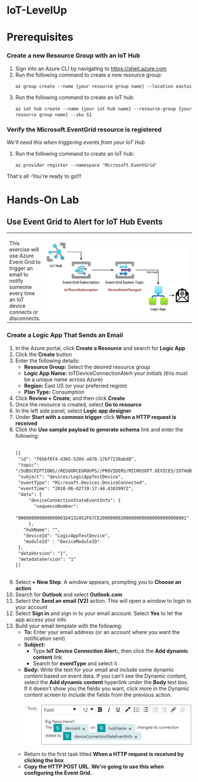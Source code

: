 # IoT-LevelUp
<h1>Prerequisites</h1>

<h3>Create a new Resource Group with an IoT Hub</h3>
<ol>
<li>Sign into an Azure CLI by navigating to <a href="https://shell.azure.com" target="_blank">https://shell.azure.com</a>
<li>Run the following command to create a new resource group:<p>
<pre><code class="lang-azurecli">az group create --name {your resource group name} --location eastus
</code></pre><p>
<li>Run the following command to create an IoT hub:<p>
<pre><code class="lang-azurecli">az iot hub create --name {your iot hub name} --resource-group {your resource group name} --sku S1 
</code></pre>
</ol>  
<h3>Verify the Microsoft.EventGrid resource is registered</h3>
<i>We'll need this when triggering events from your IoT Hub</i><p>
<ol>
<li>Run the following command to create an IoT hub:<p>
<pre><code class="lang-azurecli">az provider register --namespace 'Microsoft.EventGrid'
</code></pre>
</ol>
<p>
That's all -You're ready to go!!!<p>

<h1>Hands-On Lab</h1>

<h2>Use Event Grid to Alert for IoT Hub Events</h2>
<table>
<tr>
<td width="20%" valign="top"><br>This exercise will use Azure Event Grid to trigger an email to notify someone every time an IoT device connects or disconnects.</td>
<td>

![EventGridDiagram](./images/EventGridDiagram.png) 

</td>
</tr>
</table>
<p>
<h3>Create a Logic App That Sends an Email</h3>
<ol>
  <li>In the Azure portal, click <b>Create a Resource</b> and search for <b>Logic App</b>
  <li>Click the <b>Create</b> button
  <li>Enter the following details:
    <ul>
      <li><b>Resource Group:</b>  Select the desired resource group
      <li><b>Logic App Name:</b>  IoTDeviceConnectionAlert-<i>your initials</i>  (this must be a unique name across Azure)
      <li><b>Region:</b>  East US (or your preferred region)
      <li><b>Plan Type:</b> Consumption
    </ul>
  <li>Click <b>Review + Create</b>, and then click <b>Create</b>
  <li>Once the resource is created, select <b>Go to resource</b>
  <li>In the left side panel, select <b>Logic app designer</b>
  <li>Under <b>Start with a common trigger</b> click <b>When a HTTP request is received</b>
  <li>Click the <b>Use sample payload to generate schema</b> link and enter the following:
    <pre><code class="lang-azurecli" title="JSON">
[{  
 "id": "f6bbf8f4-d365-520d-a878-17bf7238abd8",
 "topic": "/SUBSCRIPTIONS/<azure subscription ID>/RESOURCEGROUPS/<resource group name>/PROVIDERS/MICROSOFT.DEVICES/IOTHUBS/<hub name>",
 "subject": "devices/LogicAppTestDevice",
 "eventType": "Microsoft.Devices.DeviceConnected",
 "eventTime": "2018-06-02T19:17:44.4383997Z",
 "data": {
     "deviceConnectionStateEventInfo": {
       "sequenceNumber":
         "000000000000000001D4132452F67CE200000002000000000000000000000001"
     },
   "hubName": "<hub name>",
   "deviceId": "LogicAppTestDevice",
   "moduleId" : "DeviceModuleID"
 }, 
 "dataVersion": "1",
 "metadataVersion": "1"
}]
 </code></pre>
 <li>Select <b>+ New Step</b>. A window appears, prompting you to <b>Choose an action</b>
 <li>Search for <b>Outlook</b> and select <b>Outlook.com</b>
 <li>Select the <b>Send an email (V2)</b> action.  This will open a window to login to your account
 <li>Select <b>Sign in</b> and sign in to your email account. Select <b>Yes</b> to let the app access your info
 <li>Build your email template with the following:
 <ul>
   <li><b>To:</b> Enter your email address (or an account where you want the notification sent)
   <li><b>Subject:</b>
   <ul>
     <li>Type <b>IoT Device Connection Alert:</b>, then click the <b>Add dynamic content</b> link
     <li>Search for <b>eventType</b> and select it
   </ul>
 <li><b>Body:</b> Write the text for your email and include some dynamic content based on event data. If you can't see the Dynamic content, select the <b>Add dynamic content</b> hyperlink under the <b>Body</b> text box. If it doesn't show you the fields you want, click more in the Dynamic content screen to include the fields from the previous action.
 
 ![AlertEmailBody](./images/IoTDeviceConnectionStateAlert-Body.png)
 
 <li>Return to the first task titled <b>When a HTTP request is received<b> by clicking the box
 <li>Copy the <b>HTTP POST URL</b>.  We're going to use this when configuring the Event Grid.

 
</ol>
